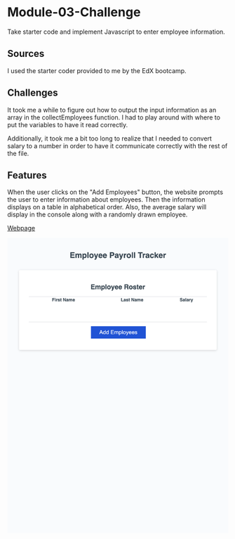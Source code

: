 # Module-03-Challenge
Take starter code and implement Javascript to enter employee information.

## Sources
I used the starter coder provided to me by the EdX bootcamp.

## Challenges
It took me a while to figure out how to output the input information as an array in the collectEmployees function. I had to play around with where to put the variables to have it read correctly. 

Additionally, it took me a bit too long to realize that I needed to convert salary to a number in order to have it communicate correctly with the rest of the file. 

## Features
When the user clicks on the "Add Employees" button, the website prompts the user to enter information about employees. Then the information displays on a table in alphabetical order. Also, the average salary will display in the console along with a randomly drawn employee.

[Webpage](https://skylerrhys.github.io/Module-03-Challenge/)

![Image](./assets/Module-03-Challenge.html.png)